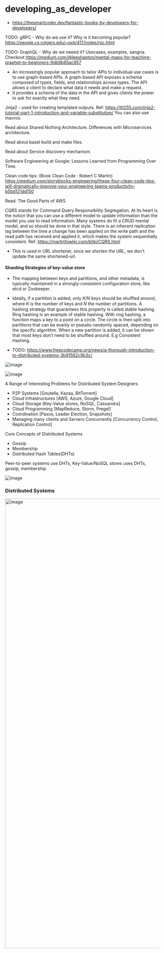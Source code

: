 # developing_as_developer

* https://thesmartcoder.dev/fantastic-books-by-developers-for-developers/

TODO: gRPC - Why do we use it? Why is it becoming popular? https://people.cs.rutgers.edu/~pxk/417/notes/rpc.html

TODO: GraphQL - Why do we neeed it? Usecases, examples, sangria. Checkout https://medium.com/@leeshapton/mental-maps-for-teaching-graphql-to-beginners-9db9b85ac957

 * An increasingly popular approach to tailor APIs to individual use cases is to use graph-based
  APIs. A graph-based API exposes a schema composed of types,
  fields, and relationships across types. The API allows a client to
  declare what data it needs and make a request.
 * It provides a schema of the data in the API and gives clients the power to ask for exactly what they need.

Jinja2 - used for creating templated outputs. Ref: https://ttl255.com/jinja2-tutorial-part-1-introduction-and-variable-substitution/ You can also use macros.

Read about Shared Nothing Architecture. Differences with Microservices architecture.

Read about bazel build and make files.

Read about Service discovery mechanism.

Software Engineering at Google: Lessons Learned from Programming Over Time.

Clean code tips: (Book Clean Code : Robert C Martin) https://medium.com/storyblocks-engineering/these-four-clean-code-tips-will-dramatically-improve-your-engineering-teams-productivity-b5bd121dd150

Read: The Good Parts of AWS

CQRS stands for Command Query Responsibility Segregation.  At its heart is the notion that you can use a different model to update information than the model you use to read information. Many systems do fit a CRUD mental model, and so should be done in that style. There is an inherent
replication lag between the time a change has been applied on the write path and the read path has received and applied it, which
makes the system sequentially consistent. Ref: https://martinfowler.com/bliki/CQRS.html
* This is used in URL shortener, once we shorten the URL, we don't update the same shortened-url.

#### Sharding Strategies of key-value store
* The mapping between keys and partitions, and other metadata, is
typically maintained in a strongly-consistent configuration store,
like etcd or Zookeeper.
* Ideally, if a partition is added, only 𝐾/𝑁 keys should be shuffled
around, where 𝐾 is the number of keys and 𝑁 the number of
partitions. A hashing strategy that guarantees this property is
called stable hashing. Ring hashing is an example of stable hashing. With ring hashing,
a function maps a key to a point on a circle. The circle is then split
into partitions that can be evenly or pseudo-randomly spaced, depending on the specific algorithm. When a new partition is added,
it can be shown that most keys don’t need to be shuffled around. E.g Consistent Hashing.

* TODO: https://www.freecodecamp.org/news/a-thorough-introduction-to-distributed-systems-3b91562c9b3c/

![image](https://user-images.githubusercontent.com/19663316/161559354-8bb255d2-7222-4164-9db1-2c2ac7ca6115.png)

![image](https://user-images.githubusercontent.com/19663316/161559627-b0fa0f35-6e56-46a4-af2c-482c77538cb5.png)

A Range of Interesting Problems for Distributed System Designers
* P2P Systems [Gnutella, Kazaa, BitTorrent]
* Cloud Infrastructures [AWS, Azure, Google Cloud]
* Cloud Storage [Key-Value stores, NoSQL, Cassandra]
* Cloud Programming [MapReduce, Storm, Pregel]
* Coordination [Paxos, Leader Election, Snapshots]
* Managing many clients and Servers Concurrently [Concurrency Control, Replication Control]

Core Concepts of Distributed Systems
* Gossip
* Membership
* Distributed Hash Tables(DHTs)

Peer-to-peer systems use DHTs, Key-Value/NoSQL stores uses DHTs, gossip, membership.

![image](https://user-images.githubusercontent.com/19663316/161790715-9d11faed-c5a0-45bf-b51d-8fb759f06f76.png)


### Distributed Systems

<img width="1468" alt="image" src="https://user-images.githubusercontent.com/19663316/208266696-6a229b84-7349-4d26-b35e-ebff3e90c4c7.png">

